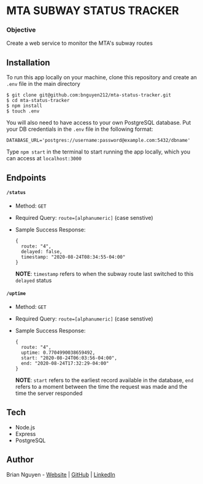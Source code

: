 # MTA SUBWAY STATUS TRACKER

### Objective

Create a web service to monitor the MTA's subway routes

## Installation

To run this app locally on your machine, clone this repository and create an `.env` file in the main directory

```
$ git clone git@github.com:bnguyen212/mta-status-tracker.git
$ cd mta-status-tracker
$ npm install
$ touch .env
```

You will also need to have access to your own PostgreSQL database. Put your DB credentials in the `.env` file in the following format:
```
DATABASE_URL='postgres://username:password@example.com:5432/dbname'
```

Type `npm start` in the terminal to start running the app locally, which you can access at `localhost:3000`

## Endpoints

#### `/status`

- Method: `GET`

- Required Query: `route=[alphanumeric]` (case senstive)

- Sample Success Response:

  ```
  {
    route: "4",
    delayed: false,
    timestamp: "2020-08-24T08:34:55-04:00"
  }
  ```
  **NOTE**: `timestamp` refers to when the subway route last switched to this `delayed` status


#### `/uptime`

- Method: `GET`

- Required Query: `route=[alphanumeric]` (case senstive)

- Sample Success Response:

  ```
  {
    route: "4",
    uptime: 0.7704990038659492,
    start: "2020-08-24T06:03:56-04:00",
    end: "2020-08-24T17:32:29-04:00"
  }
  ```
  **NOTE**: `start` refers to the earliest record available in the database, `end` refers to a moment between the time the request was made and the time the server responded


## Tech
- Node.js
- Express
- PostgreSQL

## Author
Brian Nguyen - <a href="https://briannguyen.dev" target="_blank">Website</a> | <a href="https://github.com/bnguyen212" target="_blank">GitHub</a> | <a href="https://www.linkedin.com/in/brian-trong-nguyen/" target="_blank">LinkedIn</a>

